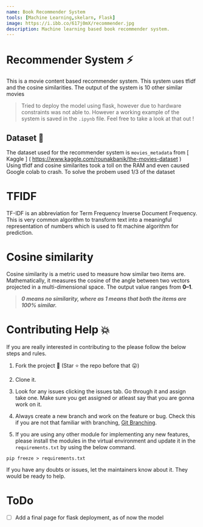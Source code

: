 ```yaml
---
name: Book Recommender System 
tools: [Machine Learning,skelarn, Flask]
image: https://i.ibb.co/617j0mX/recommender.jpg
description: Machine learning based book recommender system.
---
```

# Recommender System :zap:
This is a movie content based recommender system. This system uses tfidf and the cosine similarities. The output of the system is 10 other similar movies
> Tried to deploy the model using flask, however due to hardware constraints was not able to. However a working example of the system is saved in the `.ipynb` file. Feel free to take a  look at that out ! 
## Dataset  :tada:
The dataset used for the recommender system is `movies_metadata` from [ Kaggle ] ( https://www.kaggle.com/rounakbanik/the-movies-dataset ) <br>Using tfidf and cosine similarites took a toll on the RAM and even caused  Google colab to crash. To solve the probem used 1/3 of the dataset 

# TFIDF
TF-IDF is an abbreviation for Term Frequency Inverse Document Frequency. This is very common algorithm to transform text into a meaningful representation of numbers which is used to fit machine algorithm for prediction.

# Cosine similarity
Cosine similarity is a metric used to measure how similar two items are. Mathematically, it measures the cosine of the angle between two vectors projected in a multi-dimensional space. The output value ranges from **0–1**.

> **_0 means no similarity, where as 1 means that both the items are 100% similar._**
# Contributing Help :boom:

If you are really interested in contributing to the please follow the below steps and rules.
1. Fork the project :fork_and_knife: (Star :star: the repo before that :stuck_out_tongue:)
2. Clone it.

3. Look for any issues clicking the issues tab. Go through it and assign take one. Make sure you get assigned or atleast say that you are gonna work on it.
5. Always create a new branch and work on the feature or bug. Check this if you are not that familiar with branching, [Git Branching](https://git-scm.com/book/en/v2/Git-Branching-Basic-Branching-and-Merging).
6. If you are using any other module for implementing any new features, please install the modules in the virtual environment and update it in the `requirements.txt` by using the below command.
```
pip freeze > requirements.txt
```

If you have any doubts or issues, let the maintainers know about it. They would be ready to help.

# ToDo
- [ ] Add a final page for flask deployment, as of now the model